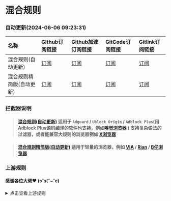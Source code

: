 # 混合规则
### 自动更新(2024-06-06 09:23:31)


| 名称 | GIthub订阅链接 | Github加速订阅链接 | GitCode订阅链接 | Gitlink订阅链接 |
| :-- | :-- | :-- | :-- | :-- |
| 混合规则(自动更新) | [订阅](https://raw.githubusercontent.com/596546419/adblock_auto/main/Rules/adblock_auto.txt) | [订阅](https://raw.gitmirror.com/596546419/adblock_auto/main/Rules/adblock_auto.txt) | [订阅](https://gitcode.net/weixin_45617236/adblock_auto/-/raw/main/Rules/adblock_auto.txt) | [订阅](https://www.gitlink.org.cn/api/keytoolazy/adblock_auto/raw/Rules/adblock_auto.txt?ref=main) |
| 混合规则精简版(自动更新) | [订阅](https://raw.githubusercontent.com/596546419/adblock_auto/main/Rules/adblock_auto_lite.txt) | [订阅](https://raw.gitmirror.com/596546419/adblock_auto/main/Rules/adblock_auto_lite.txt) | [订阅](https://gitcode.net/weixin_45617236/adblock_auto/-/raw/main/Rules/adblock_auto_lite.txt) | [订阅](https://www.gitlink.org.cn/api/keytoolazy/adblock_auto/raw/Rules/adblock_auto_lite.txt?ref=main) |

### 拦截器说明
> #### [混合规则(自动更新)](https://596546419.github.io/adblock_auto/Rules/adblock_auto.txt) 适用于 `Adguard` / `Ublock Origin` / `Adblock Plus`(用Adblock Plus源码编译的软件也支持，例如[嗅觉浏览器](https://www.coolapk.com/apk/com.hiker.youtoo) ) 支持复杂语法的过滤器，或者能兼容大规则的浏览器例如 [X浏览器](https://www.coolapk.com/apk/com.mmbox.xbrowser)

> #### [混合规则精简版(自动更新)](https://596546419.github.io/adblock_auto/Rules/adblock_auto_lite.txt) 适用于轻量的浏览器，例如  [VIA](https://www.coolapk.com/apk/mark.via)  / [Rian](https://www.coolapk.com/apk/com.rainsee.create) / [B仔浏览器](https://www.coolapk.com/apk/com.huicunjun.bbrowser)


### 上游规则
#### 感谢各位大佬❤ (ɔˆз(ˆ⌣ˆc)
<details>
<summary>点击查看上游规则</summary>
<ul>
    <li> <a href="https://easylist-downloads.adblockplus.org/easylist.txt" target="_blank" > Easylist </a> </li>
    <li> <a href="https://easylist-downloads.adblockplus.org/easylistchina.txt" target="_blank" > EasylistChina </a> </li>
    <li> <a href="https://easylist-downloads.adblockplus.org/antiadblockfilters.txt" target="_blank" > Antiadblockfilters </a> </li>
    <li> <a href="https://filters.adtidy.org/android/filters/15_optimized.txt" target="_blank" > Adguard DNS optimized </a> </li>
    <li> <a href="https://filters.adtidy.org/extension/ublock/filters/11.txt" target="_blank" > Adguard mobile </a> </li>
    <li> <a href="https://filters.adtidy.org/extension/ublock/filters/224.txt" target="_blank" > Adguard Chinese </a> </li>
    <li><a href="https://github.com/pboymt/Steam520">Steam520</a></li>
    <li><a href="https://github.com/521xueweihan/GitHub520">GitHub520</a></li>
    <li><a href="https://github.com/rentianyu/Ad-set-hosts">Ad-set-hosts</a></li>
    <li><a href="https://github.com/uniartisan/adblock_list">adblock_list</a></li>
    <li><a href="https://github.com/banbendalao/ADgk/">ADgk</a></li>
    <li><a href="https://abp.oisd.nl/basic/">OISD Blocklist Basic</a></li>
    <li><a href="https://github.com/damengzhu/banad/">几十KB的轻量规则</a></li>
    <li><a href="https://github.com/francis-zhao/quarklist">QuarkList</a></li>
    <li><a href="https://github.com/jdlingyu/ad-wars">ad-wars</a></li>
    <li><a href="https://raw.githubusercontent.com/AdguardTeam/FiltersRegistry/master/filters/filter_2_Base/filter.txt">AdGuard Base</a></li>
    <li><a href="https://github.com/TG-Twilight/AWAvenue-Adblock-Rule">AWAvenue-Adblock-Rule</a></li>
    <li><a href="https://github.com/sbwml/halflife-list">halflife-list</a></li>
    <li><a href="https://github.com/Potterli20/hosts">冷莫</a></li>
    <li><a href="https://github.com/ineo6/hosts">GitHub Hosts</a></li>
    <li><a href="https://github.com/zsakvo/AdGuard-Custom-Rule">AdGuard for Android 的 一些自定义规则</a></li>
    <li><a href="https://github.com/neodevpro/neodevhost">neodevhost</a></li>
    <li><a href="https://github.com/lingeringsound/adblock_auto">夕阳醉歌的混合规则</a></li>
    <li><a href="https://github.com/hagezi/dns-blocklists">DNS Blocklists</a></li>
</ul>
</details>
